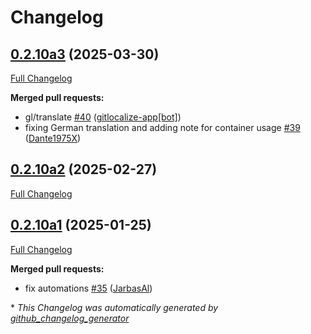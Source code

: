 # Changelog

## [0.2.10a3](https://github.com/OpenVoiceOS/ovos-skill-cmd/tree/0.2.10a3) (2025-03-30)

[Full Changelog](https://github.com/OpenVoiceOS/ovos-skill-cmd/compare/0.2.10a2...0.2.10a3)

**Merged pull requests:**

- gl/translate [\#40](https://github.com/OpenVoiceOS/ovos-skill-cmd/pull/40) ([gitlocalize-app[bot]](https://github.com/apps/gitlocalize-app))
- fixing German translation and adding note for container usage  [\#39](https://github.com/OpenVoiceOS/ovos-skill-cmd/pull/39) ([Dante1975X](https://github.com/Dante1975X))

## [0.2.10a2](https://github.com/OpenVoiceOS/ovos-skill-cmd/tree/0.2.10a2) (2025-02-27)

[Full Changelog](https://github.com/OpenVoiceOS/ovos-skill-cmd/compare/0.2.10a1...0.2.10a2)

## [0.2.10a1](https://github.com/OpenVoiceOS/ovos-skill-cmd/tree/0.2.10a1) (2025-01-25)

[Full Changelog](https://github.com/OpenVoiceOS/ovos-skill-cmd/compare/0.2.9...0.2.10a1)

**Merged pull requests:**

- fix automations [\#35](https://github.com/OpenVoiceOS/ovos-skill-cmd/pull/35) ([JarbasAl](https://github.com/JarbasAl))



\* *This Changelog was automatically generated by [github_changelog_generator](https://github.com/github-changelog-generator/github-changelog-generator)*
